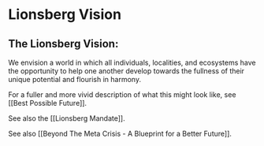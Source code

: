 # Lionsberg Vision  

## The Lionsberg Vision:

We envision a world in which all individuals, localities, and ecosystems have the opportunity to help one another develop towards the fullness of their unique potential and flourish in harmony. 

For a fuller and more vivid description of what this might look like, see [[Best Possible Future]]. 

See also the [[Lionsberg Mandate]]. 

See also [[Beyond The Meta Crisis - A Blueprint for a Better Future]]. 

